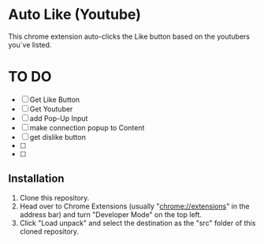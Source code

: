 # Auto Like (Youtube)

 This chrome extension auto-clicks the Like button based on the youtubers you´ve listed.


# TO DO
* [ ] Get Like Button
* [ ] Get Youtuber
* [ ] add Pop-Up Input
* [ ] make connection popup to Content
* [ ] get dislike button
* [ ] 
* [ ]


## Installation

1. Clone this repository.
2. Head over to Chrome Extensions (usually "[chrome://extensions](chrome://extensions)" in the address bar) and turn "Developer Mode" on the top left.
3. Click "Load unpack" and select the destination as the "src" folder of this cloned repository.

